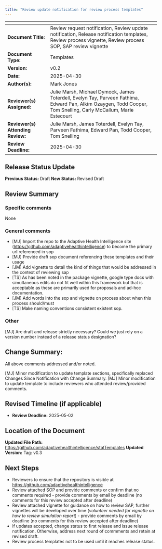 ```yaml
---
title: "Review update notification for review process templates"
---
```


| <!-- -->    | <!-- -->    |
|---|--------|
| **Document Title:** | Review request notification, Review update notification, Release notification templates, Review process vignette, Review process SOP, SAP review vignette |
| **Document Type:** | Templates | 
| **Version:** | v0.2 |   
| **Date:** | 2025-04-30 | 
| **Author(s):** | Mark Jones | 
| **Reviewer(s) Assigned:** | Julie Marsh, Michael Dymock, James Toterdell, Evelyn Tay, Parveen Fathima, Edward Pan, Alkim Ozaygen, Todd Cooper, Tom Snelling, Carly McCallum, Marie Estecourt | 
| **Reviewer(s) Attending Review:** | Julie Marsh, James Toterdell, Evelyn Tay, Parveen Fathima, Edward Pan, Todd Cooper, Tom Snelling | 
| **Review Deadline:** | 2025-04-30 | 

## **Release Status Update**
**Previous Status:** Draft
**New Status:** Revised Draft

## **Review Summary**

### Specific comments

None

### General comments

+ [MJ] Import the repo to the Adaptive Health Intelligence site (https://github.com/adaptivehealthintelligence) to become the primary url referenced in sop
+ [MJ] Provide draft sop document referencing these templates and their usage
+ [JM] Add vignette to detail the kind of things that would be addressed in the context of reviewing sap
+ [TS] As has been noted in the package vignette, google type docs with simultaneous edits do not fit well within this framework but that is acceptable as these are primarily used for proposals and ad-hoc documentation.
+ [JM] Add words into the sop and vignette on process about when this process should/must
+ [TS] Make naming conventions consistent existent sop.

### Other

[MJ] Are draft and release strictly necessary? Could we just rely on a version number instead of a release status designation?

## **Change Summary:**

All above comments addressed and/or noted.

[MJ] Minor modification to update template sections, specifically replaced Changes Since Notification with Change Summary.
[MJ] Minor modification to update template to include reviewers who attended review/provided comments.

## **Revised Timeline (if applicable)**

- **Review Deadline:** 2025-05-02

## **Location of the Document**

**Updated File Path:** https://github.com/adaptivehealthintelligence/statTemplates 
**Updated Version:** Tag: v0.3 

## **Next Steps**

+ Reviewers to ensure that the repository is visible at https://github.com/adaptivehealthintelligence
+ Review attached SOP and provide comments or confirm that no comments required - provide comments by email by deadline (no comments for this review accepted after deadline)
+ Review attached vignette for guidance on how to review SAP, further vignettes will be developed over time (*volunteer needed for vignette on how to review simulation report*) - provide comments by email by deadline (no comments for this review accepted after deadline)
+ If updates accepted, change status to first release and issue release notification. Otherwise, address next round of commments and retain at revised draft. 
+ Review process templates not to be used until it reaches release status.



